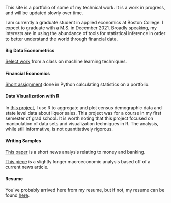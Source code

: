 
This site is a portfolio of some of my technical work. It is a work in progress, and will be updated slowly over time. 

I am currently a graduate student in applied economics at Boston College. I expect to graduate with a M.S. in December 2021. Broadly speaking, my interests are in using the abundance of tools for statistical inference in order to better understand the world through financial data. 

#### Big Data Econometrics

[Select work](https://github.com/kayadama/big-data-econometrics) from a class on machine learning techniques.  

#### Financial Economics

[Short assignment](https://github.com/kayadama/financial-economics/raw/main/bcrist_week3_assignment.pdf) done in Python calculating statistics on a portfolio.

#### Data Visualization with R

In [this project](https://kayadama.github.io/st-project/ "ST-project"), I use R to aggregate and plot census demographic data and state level data about liquor sales. This project was for a course in my first semester of grad school. It is worth noting that this project focused on manipulation of data sets and visualization techniques in R. The analysis, while still informative, is not quantitatively rigorous. 

#### Writing Samples

[This paper](https://github.com/kayadama/writing/raw/main/week6.news.analysis.pdf) is a short news analysis relating to money and banking. 

[This piece](https://github.com/kayadama/writing/raw/main/macro.analysis.pdf) is a slightly longer macroeconomic analysis based off of a current news article.

#### Resume

You've probably arrived here from my resume, but if not, my resume can be found [here](https://github.com/kayadama/resume/raw/main/bcrist_resume.pdf).


